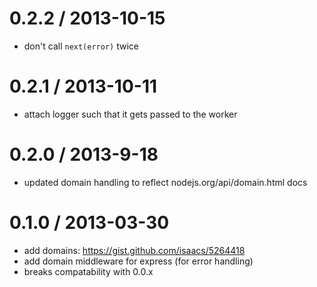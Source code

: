 0.2.2 / 2013-10-15
==================

  * don't call `next(error)` twice

0.2.1 / 2013-10-11
==================

  * attach logger such that it gets passed to the worker

0.2.0 / 2013-9-18
=================

  * updated domain handling to reflect nodejs.org/api/domain.html docs
  
0.1.0 / 2013-03-30
==================

  * add domains: https://gist.github.com/isaacs/5264418
  * add domain middleware for express (for error handling)
  * breaks compatability with 0.0.x